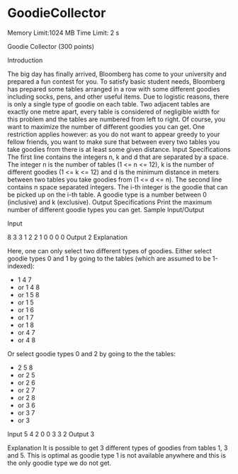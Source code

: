 # GoodieCollector
Memory Limit:1024 MB
Time Limit: 2 s

Goodie Collector (300 points)

Introduction

The big day has finally arrived, Bloomberg has come to your university and prepared a fun contest for
you. To satisfy basic student needs, Bloomberg has prepared some tables arranged in a row with some
different goodies including socks, pens, and other useful items. Due to logistic reasons, there is only a
single type of goodie on each table. Two adjacent tables are exactly one metre apart, every table is
considered of negligible width for this problem and the tables are numbered from left to right. Of course,
you want to maximize the number of different goodies you can get. One restriction applies however: as
you do not want to appear greedy to your fellow friends, you want to make sure that between every two
tables you take goodies from there is at least some given distance.
Input Specifications
The first line contains the integers n, k and d that are separated by a space. The integer n is the number
of tables (1 <= n <= 12), k is the number of different goodies (1 <= k <= 12) and d is the minimum
distance in meters between two tables you take goodies from (1 <= d <= n).
The second line contains n space separated integers. The i-th integer is the goodie that can be picked up
on the i-th table. A goodie type is a number between 0 (inclusive) and k (exclusive).
Output Specifications
Print the maximum number of different goodie types you can get.
Sample Input/Output

Input

8 3 3
1 2 2 1 0 0 0 0
Output
2
Explanation

Here, one can only select two different types of goodies.
Either select goodie types 0 and 1 by going to the tables (which are assumed to be
1-indexed):

- 1 4 7
- or 1 4 8
- or 1 5 8
- or 1 5
- or 1 6
- or 1 7
- or 1 8
- or 4 7
- or 4 8

Or select goodie types 0 and 2 by going to the the tables:

- 2 5 8
- or 2 5
- or 2 6
- or 2 7
- or 2 8
- or 3 6
- or 3 7
- or 3

Input
5 4 2
0 0 3 3 2
Output
3

Explanation
It is possible to get 3 different types of goodies from tables 1, 3 and 5. This is
optimal as goodie type 1 is not available anywhere and this is the only goodie type
we do not get.
